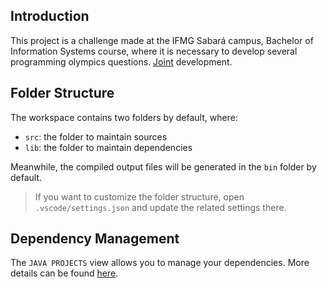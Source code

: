 ## Introduction

This project is a challenge made at the IFMG Sabará campus, Bachelor of Information Systems course, where it is necessary to develop several programming olympics questions. [Joint](https://github.com/RodrigoCardoso-1007) development.

## Folder Structure

The workspace contains two folders by default, where:

- `src`: the folder to maintain sources
- `lib`: the folder to maintain dependencies

Meanwhile, the compiled output files will be generated in the `bin` folder by default.

> If you want to customize the folder structure, open `.vscode/settings.json` and update the related settings there.

## Dependency Management

The `JAVA PROJECTS` view allows you to manage your dependencies. More details can be found [here](https://github.com/microsoft/vscode-java-dependency#manage-dependencies).
